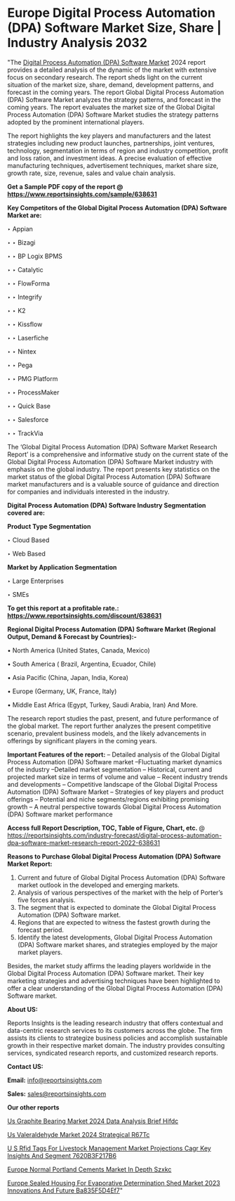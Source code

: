 # Europe Digital Process Automation (DPA) Software Market Size, Share | Industry Analysis 2032

"The <a href=https://www.reportsinsights.com/sample/638631>Digital Process Automation (DPA) Software Market</a> 2024 report provides a detailed analysis of the dynamic of the market with extensive focus on secondary research. The report sheds light on the current situation of the market size, share, demand, development patterns, and forecast in the coming years. The report Global Digital Process Automation (DPA) Software Market analyzes the strategy patterns, and forecast in the coming years. The report evaluates the market size of the Global Digital Process Automation (DPA) Software Market studies the strategy patterns adopted by the prominent international players.

The report highlights the key players and manufacturers and the latest strategies including new product launches, partnerships, joint ventures, technology, segmentation in terms of region and industry competition, profit and loss ration, and investment ideas. A precise evaluation of effective manufacturing techniques, advertisement techniques, market share size, growth rate, size, revenue, sales and value chain analysis.

<strong>Get a Sample PDF copy of the report @ <a href=https://www.reportsinsights.com/sample/638631 style=color:#0000ff;>https://www.reportsinsights.com/sample/638631</a></strong>

<strong>Key Competitors of the Global Digital Process Automation (DPA) Software Market are:</strong>

‣ Appian

‣ 
‣ Bizagi

‣ 
‣ BP Logix BPMS

‣ 
‣ Catalytic

‣ 
‣ FlowForma

‣ 
‣ Integrify

‣ 
‣ K2

‣ 
‣ Kissflow

‣ 
‣ Laserfiche

‣ 
‣ Nintex

‣ 
‣ Pega

‣ 
‣ PMG Platform

‣ 
‣ ProcessMaker

‣ 
‣ Quick Base

‣ 
‣ Salesforce

‣ 
‣ TrackVia

The ‘Global Digital Process Automation (DPA) Software Market Research Report’ is a comprehensive and informative study on the current state of the Global Digital Process Automation (DPA) Software Market industry with emphasis on the global industry. The report presents key statistics on the market status of the global Digital Process Automation (DPA) Software market manufacturers and is a valuable source of guidance and direction for companies and individuals interested in the industry.

<strong>Digital Process Automation (DPA) Software Industry Segmentation covered are:</strong>

<strong>Product Type Segmentation</strong>

‣    Cloud Based

‣ Web Based

<strong>Market by Application Segmentation</strong>

‣   Large Enterprises

‣ SMEs

<strong>To get this report at a profitable rate.: <a href=https://www.reportsinsights.com/discount/638631 style=color:#0000ff;>https://www.reportsinsights.com/discount/638631</a></strong>

<strong>Regional Digital Process Automation (DPA) Software Market (Regional Output, Demand &amp; Forecast by Countries):-</strong>

• North America (United States, Canada, Mexico)

• South America ( Brazil, Argentina, Ecuador, Chile)

• Asia Pacific (China, Japan, India, Korea)

• Europe (Germany, UK, France, Italy)

• Middle East Africa (Egypt, Turkey, Saudi Arabia, Iran) And More.

The research report studies the past, present, and future performance of the global market. The report further analyzes the present competitive scenario, prevalent business models, and the likely advancements in offerings by significant players in the coming years.

<strong>Important Features of the report:</strong>
– Detailed analysis of the Global Digital Process Automation (DPA) Software market
–Fluctuating market dynamics of the industry
–Detailed market segmentation
– Historical, current and projected market size in terms of volume and value
– Recent industry trends and developments
– Competitive landscape of the Global Digital Process Automation (DPA) Software Market
– Strategies of key players and product offerings
– Potential and niche segments/regions exhibiting promising growth
– A neutral perspective towards Global Digital Process Automation (DPA) Software market performance

<strong>Access full Report Description, TOC, Table of Figure, Chart, etc. </strong>@   <a href=https://reportsinsights.com/industry-forecast/digital-process-automation-dpa-software-market-research-report-2022-638631 style=color:#0000ff;>https://reportsinsights.com/industry-forecast/digital-process-automation-dpa-software-market-research-report-2022-638631</a>

<strong>Reasons to Purchase Global Digital Process Automation (DPA) Software Market Report:</strong>
1. Current and future of Global Digital Process Automation (DPA) Software market outlook in the developed and emerging markets.
2. Analysis of various perspectives of the market with the help of Porter’s five forces analysis.
3. The segment that is expected to dominate the Global Digital Process Automation (DPA) Software market.
4. Regions that are expected to witness the fastest growth during the forecast period.
5. Identify the latest developments, Global Digital Process Automation (DPA) Software market shares, and strategies employed by the major market players.

Besides, the market study affirms the leading players worldwide in the Global Digital Process Automation (DPA) Software market. Their key marketing strategies and advertising techniques have been highlighted to offer a clear understanding of the Global Digital Process Automation (DPA) Software market.

<strong><strong>About US</strong>:</strong>

Reports Insights is the leading research industry that offers contextual and data-centric research services to its customers across the globe. The firm assists its clients to strategize business policies and accomplish sustainable growth in their respective market domain. The industry provides consulting services, syndicated research reports, and customized research reports.

<strong>Contact US:</strong>

<p class=><b>Email:</b> <a href=mailto:info@reportsinsights.com>info@reportsinsights.com</a></p>
<p class=><b>Sales:</b> <a href=mailto:sales@reportsinsights.com>sales@reportsinsights.com</a></p>

<strong>Our other reports</strong>

<a href=https://www.linkedin.com/pulse/us-graphite-bearing-market-2024-data-analysis-brief-hifdc/>Us Graphite Bearing Market 2024 Data Analysis Brief Hifdc</a>

<a href=https://www.linkedin.com/pulse/us-valeraldehyde-market-2024-strategical-r67tc/>Us Valeraldehyde Market 2024 Strategical R67Tc</a>

<a href=https://medium.com/@aanarkumar6/u-s-rfid-tags-for-livestock-management-market-projections-cagr-key-insights-and-segment-7620b3f217b6>U S Rfid Tags For Livestock Management Market Projections Cagr Key Insights And Segment 7620B3F217B6</a>

<a href=https://www.linkedin.com/pulse/europe-normal-portland-cements-market-in-depth-szxkc/>Europe Normal Portland Cements Market In Depth Szxkc</a>

<a href=https://medium.com/@a44223192/europe-sealed-housing-for-evaporative-determination-shed-market-2023-innovations-and-future-ba835f5d4ef7>Europe Sealed Housing For Evaporative Determination Shed Market 2023 Innovations And Future Ba835F5D4Ef7</a>"
